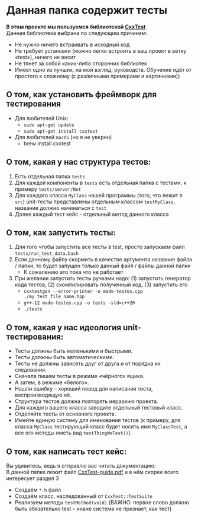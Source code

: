 # Данная папка содержит тесты

**В этом проекте мы пользуемся библиотекой [CxxTest](https://cxxtest.com/)**  
Данная библиотека выбрана по следующим причинам:

* Не нужно ничего встраивать в исходный код
* Не требует установки (можно легко встроить в ваш проект в ветку «test»), ничего не весит
* Не тянет за собой каких-либо сторонних библиотек
* Имеет одно из лучших, на мой взгляд, руководств. Обучение идёт от простого к сложному (с различными примерами и
  картинками))

## О том, как установить фреймворк для тестирования

* Для любителей Unix:
    * `sudo apt-get update`
    * `sudo apt-get install cxxtest`
* Для любителей `macOS` (но я не уверен)
    * brew install cxxtest

## О том, какая у нас структура тестов:

1. Есть отдельная папка `tests`
2. Для каждой компоненты в `tests` есть отдельная папка с тестами, к примеру `tests/server/Net`
3. Для каждого класса `MyClass` нашей программы (того, что лежит в `src`) unit-тесты представлены отдельным
   классом `testMyClass`, название должно начинаться с `test`
4. Долее каждый тест кейс - отдельный метод данного класса

## О том, как запустить тесты:

1. Для того чтобы запустить все тесты в test, просто запускаем файл `tests/run_test_data.bash`
2. Если данному файлу скормить в качестве аргумента название файла / папки, то будет запущен только данный файл / файлы
   данной папки
    * К сожалению это пока что не работает
3. При желании запустить тесты ручками надо: (1) запустить генератор кода тестов, (2) скомпилировать полученный код, (3)
   запустить его
    * `cxxtestgen --error-printer -o made-testes.cpp ./my_test_file_name.hpp`
    * `g++-12 made-testes.cpp -o tests -std=c++20`
    * `./tests`

## О том, какая у нас идеология unit-тестирования:

* Тесты должны быть маленькими и быстрыми.
* Тесты должны быть автоматическими.
* Тесты не должны зависеть друг от друга и от порядка их следования.
* Сначала пишем тесты в режиме «чёрного» ящика.
* А затем, в режиме «белого».
* Нашли ошибку – хороший повод для написания теста, воспроизводящую её.
* Структура тестов должна повторять иерархию проекта.
* Для каждого вашего класса заводите отдельный тестовый класс.
* Отделяйте тесты от основного проекта.
* Имейте единую систему для именования тестов (к примеру, для класса `MyClass` тестирующий класс будет носить имя
  `MyClassTest`, а все его методы иметь вид `testThingWeTest()`).

## О том, как написать тест кейс:

Вы удивитесь, ведь я отправлю вас читать документацию:  
В данной папке лежит файл [CxxTest-guide.pdf](CxxTest-guide.pdf) и в нём скорее всего интересует раздел 3
* Создаём `*.h` файл
* Создаём класс, наследованный от `CxxTest::TestSuite`
* Реализуем методы `testMethod(void)` (ВАЖНО: первое слово должно быть обязательно test – иначе система не признает, как тест)
